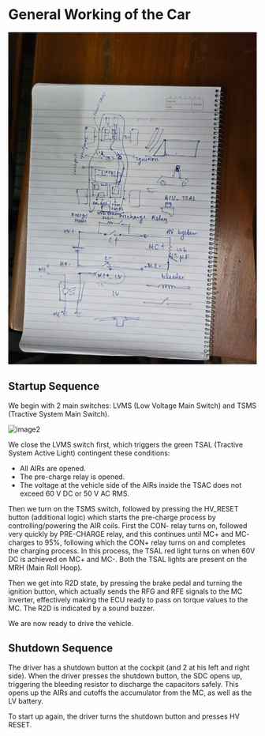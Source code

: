# General Working of the Car

![image1](images/image1.jpg)

## Startup Sequence

We begin with 2 main switches: LVMS (Low Voltage Main Switch) and TSMS (Tractive System Main Switch).

![image2](images/image2.jpg)

We close the LVMS switch first, which triggers the green TSAL (Tractive System Active Light) contingent these conditions:
* All AIRs are opened.
* The pre-charge relay is opened.
* The voltage at the vehicle side of the AIRs inside the TSAC does not exceed 60 V DC or 50 V AC RMS.

Then we turn on the TSMS switch, followed by pressing the HV_RESET button (additional logic) which starts the pre-charge process by controlling/powering the AIR coils. First the CON- relay turns on, followed very quickly by PRE-CHARGE relay, and this continues until MC+ and MC- charges to 95%, following which the CON+ relay turns on and completes the charging process.
In this process, the TSAL red light turns on when 60V DC is achieved on MC+ and MC-. Both the TSAL lights are present on the MRH (Main Roll Hoop).

Then we get into R2D state, by pressing the brake pedal and turning the ignition button, which actually sends the RFG and RFE signals to the MC inverter, effectively making the ECU ready to pass on torque values to the MC. The R2D is indicated by a sound buzzer.

We are now ready to drive the vehicle.

## Shutdown Sequence

The driver has a shutdown button at the cockpit (and 2 at his left and right side). When the driver presses the shutdown button, the SDC opens up, triggering the bleeding resistor to discharge the capacitors safely. This opens up the AIRs and cutoffs the accumulator from the MC, as well as the LV battery.

To start up again, the driver turns the shutdown button and presses HV RESET.